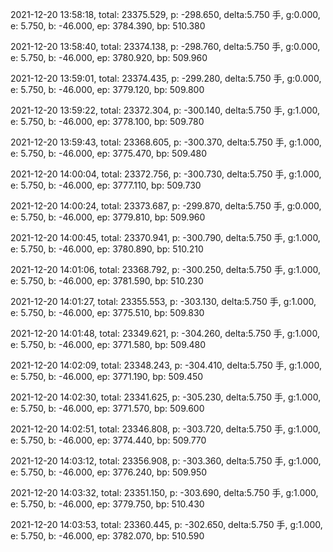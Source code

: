 2021-12-20 13:58:18, total: 23375.529, p: -298.650, delta:5.750 手, g:0.000, e: 5.750, b: -46.000, ep: 3784.390, bp: 510.380

2021-12-20 13:58:40, total: 23374.138, p: -298.760, delta:5.750 手, g:0.000, e: 5.750, b: -46.000, ep: 3780.920, bp: 509.960

2021-12-20 13:59:01, total: 23374.435, p: -299.280, delta:5.750 手, g:0.000, e: 5.750, b: -46.000, ep: 3779.120, bp: 509.800

2021-12-20 13:59:22, total: 23372.304, p: -300.140, delta:5.750 手, g:1.000, e: 5.750, b: -46.000, ep: 3778.100, bp: 509.780

2021-12-20 13:59:43, total: 23368.605, p: -300.370, delta:5.750 手, g:1.000, e: 5.750, b: -46.000, ep: 3775.470, bp: 509.480

2021-12-20 14:00:04, total: 23372.756, p: -300.730, delta:5.750 手, g:1.000, e: 5.750, b: -46.000, ep: 3777.110, bp: 509.730

2021-12-20 14:00:24, total: 23373.687, p: -299.870, delta:5.750 手, g:0.000, e: 5.750, b: -46.000, ep: 3779.810, bp: 509.960

2021-12-20 14:00:45, total: 23370.941, p: -300.790, delta:5.750 手, g:1.000, e: 5.750, b: -46.000, ep: 3780.890, bp: 510.210

2021-12-20 14:01:06, total: 23368.792, p: -300.250, delta:5.750 手, g:1.000, e: 5.750, b: -46.000, ep: 3781.590, bp: 510.230

2021-12-20 14:01:27, total: 23355.553, p: -303.130, delta:5.750 手, g:1.000, e: 5.750, b: -46.000, ep: 3775.510, bp: 509.830

2021-12-20 14:01:48, total: 23349.621, p: -304.260, delta:5.750 手, g:1.000, e: 5.750, b: -46.000, ep: 3771.580, bp: 509.480

2021-12-20 14:02:09, total: 23348.243, p: -304.410, delta:5.750 手, g:1.000, e: 5.750, b: -46.000, ep: 3771.190, bp: 509.450

2021-12-20 14:02:30, total: 23341.625, p: -305.230, delta:5.750 手, g:1.000, e: 5.750, b: -46.000, ep: 3771.570, bp: 509.600

2021-12-20 14:02:51, total: 23346.808, p: -303.720, delta:5.750 手, g:1.000, e: 5.750, b: -46.000, ep: 3774.440, bp: 509.770

2021-12-20 14:03:12, total: 23356.908, p: -303.360, delta:5.750 手, g:1.000, e: 5.750, b: -46.000, ep: 3776.240, bp: 509.950

2021-12-20 14:03:32, total: 23351.150, p: -303.690, delta:5.750 手, g:1.000, e: 5.750, b: -46.000, ep: 3779.750, bp: 510.430

2021-12-20 14:03:53, total: 23360.445, p: -302.650, delta:5.750 手, g:1.000, e: 5.750, b: -46.000, ep: 3782.070, bp: 510.590